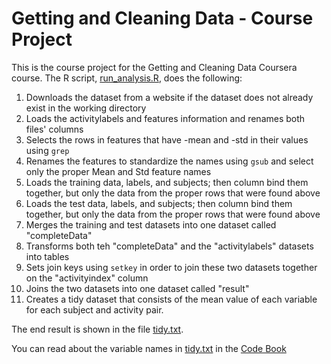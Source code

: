 Getting and Cleaning Data - Course Project
======
This is the course project for the Getting and Cleaning Data Coursera course.
The R script, [run_analysis.R](../master/run_analysis.R), does the following:

1. Downloads the dataset from a website if the dataset does not already exist in the working directory
2. Loads the activitylabels and features information and renames both files' columns
3. Selects the rows in features that have -mean and -std in their values using `grep`
4. Renames the features to standardize the names using `gsub` and select only the proper Mean and Std feature names
5. Loads the training data, labels, and subjects; then column bind them together, but only the data from the proper rows that were found above
6. Loads the test data, labels, and subjects; then column bind them together, but only the data from the proper rows that were found above
7. Merges the training and test datasets into one dataset called "completeData"
8. Transforms both teh "completeData" and the "activitylabels" datasets into tables
9. Sets join keys using `setkey` in order to join these two datasets together on the "activityindex" column
10. Joins the two datasets into one dataset called "result" 
11. Creates a tidy dataset that consists of the mean value of each variable for each subject and activity pair.

The end result is shown in the file [tidy.txt](../master/tidy.txt).

You can read about the variable names in [tidy.txt](../master/tidy.txt) in the [Code Book](../master/CodeBook.md)
